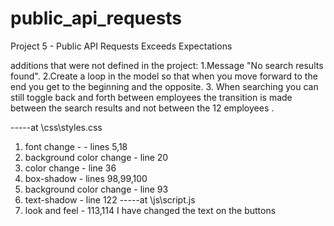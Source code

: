 # public_api_requests
Project 5 - Public API Requests
Exceeds Expectations 

additions that were not defined in the project:
1.Message "No search results found".
2.Create a loop in the model so that when you move forward to the end you get to the beginning and the opposite.
3. When searching you can still toggle back and forth between employees the transition is made between the search results and not between the 12 employees .


-----at \css\styles.css
1. font change -  - lines 5,18
2. background color change - line 20 
3. color change - line 36
4. box-shadow - lines 98,99,100
5. background color change - line 93
6. text-shadow - line 122
-----at \js\script.js 
8. look and feel - 113,114 I have changed the text on the buttons



